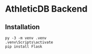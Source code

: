 # AthleticDB Backend


## Installation

```
py -3 -m venv .venv
.venv\Scripts\activate
pip install Flask
```
